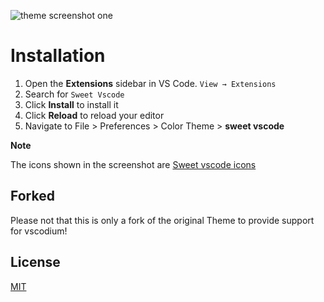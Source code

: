 ![theme screenshot one](images/preview2.png)

# Installation

1. Open the **Extensions** sidebar in VS Code. `View → Extensions`
1. Search for `Sweet Vscode`
1. Click **Install** to install it
1. Click **Reload** to reload your editor
1. Navigate to File > Preferences > Color Theme > **sweet vscode**

**Note**

The icons shown in the screenshot are [Sweet vscode icons](https://marketplace.visualstudio.com/items?itemName=EliverLara.sweet-vscode-icons)

## Forked
Please not that this is only a fork of the original Theme to provide support for vscodium!

## License

[MIT](https://github.com/Letgamer/sweet-vscode/blob/master/LICENSE)
